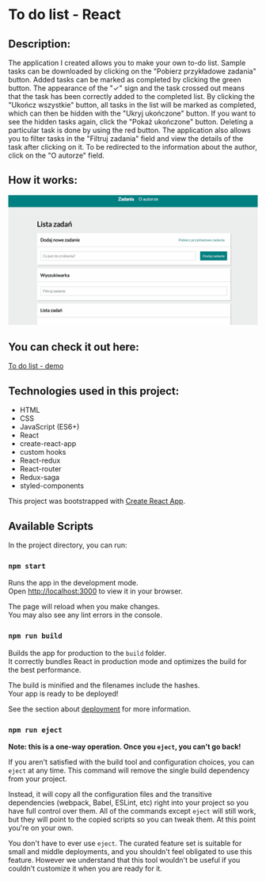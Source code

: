 # To do list - React

## Description:
The application I created allows you to make your own to-do list. Sample tasks can be downloaded by clicking on the "Pobierz przykładowe zadania" button. Added tasks can be marked as completed by clicking the green button. The appearance of the "✓" sign and the task crossed out means that the task has been correctly added to the completed list. By clicking the "Ukończ wszystkie" button, all tasks in the list will be marked as completed, which can then be hidden with the "Ukryj ukończone" button. If you want to see the hidden tasks again, click the "Pokaż ukończone" button. Deleting a particular task is done by using the red button. The application also allows you to filter tasks in the "Filtruj zadania" field and view the details of the task after clicking on it. To be redirected to the information about the author, click on the "O autorze" field.

## How it works:

![](https://github.com/saneckaA/to-do-list-react/blob/main/todolist-animation.gif?raw=true)

## You can check it out here:

[To do list - demo](https://saneckaa.github.io/to-do-list-react/)

## Technologies used in this project:
- HTML
- CSS
- JavaScript (ES6+)
- React
- create-react-app
- custom hooks
- React-redux
- React-router
- Redux-saga
- styled-components

This project was bootstrapped with [Create React App](https://github.com/facebook/create-react-app).

## Available Scripts

In the project directory, you can run:

### `npm start`

Runs the app in the development mode.\
Open [http://localhost:3000](http://localhost:3000) to view it in your browser.

The page will reload when you make changes.\
You may also see any lint errors in the console.

### `npm run build`

Builds the app for production to the `build` folder.\
It correctly bundles React in production mode and optimizes the build for the best performance.

The build is minified and the filenames include the hashes.\
Your app is ready to be deployed!

See the section about [deployment](https://facebook.github.io/create-react-app/docs/deployment) for more information.

### `npm run eject`

**Note: this is a one-way operation. Once you `eject`, you can't go back!**

If you aren't satisfied with the build tool and configuration choices, you can `eject` at any time. This command will remove the single build dependency from your project.

Instead, it will copy all the configuration files and the transitive dependencies (webpack, Babel, ESLint, etc) right into your project so you have full control over them. All of the commands except `eject` will still work, but they will point to the copied scripts so you can tweak them. At this point you're on your own.

You don't have to ever use `eject`. The curated feature set is suitable for small and middle deployments, and you shouldn't feel obligated to use this feature. However we understand that this tool wouldn't be useful if you couldn't customize it when you are ready for it.
